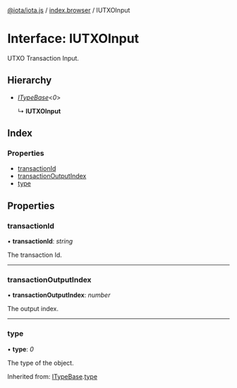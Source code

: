 [@iota/iota.js](../README.md) / [index.browser](../modules/index_browser.md) / IUTXOInput

# Interface: IUTXOInput

UTXO Transaction Input.

## Hierarchy

* [*ITypeBase*](models_itypebase.itypebase.md)<*0*\>

  ↳ **IUTXOInput**

## Index

### Properties

* [transactionId](index_browser.iutxoinput.md#transactionid)
* [transactionOutputIndex](index_browser.iutxoinput.md#transactionoutputindex)
* [type](index_browser.iutxoinput.md#type)

## Properties

### transactionId

• **transactionId**: *string*

The transaction Id.

___

### transactionOutputIndex

• **transactionOutputIndex**: *number*

The output index.

___

### type

• **type**: *0*

The type of the object.

Inherited from: [ITypeBase](models_itypebase.itypebase.md).[type](models_itypebase.itypebase.md#type)
